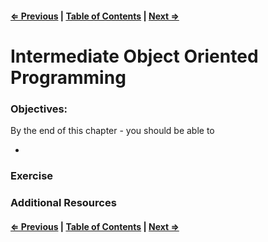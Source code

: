 #### [⇐ Previous](./06-constructor-functions.md) | [Table of Contents](./../readme.md) | [Next ⇒](./08-prototypes.md)

# Intermediate Object Oriented Programming

### Objectives:

By the end of this chapter - you should be able to

- 

### Exercise



### Additional Resources

#### [⇐ Previous](./06-constructor-functions.md) | [Table of Contents](./../readme.md) | [Next ⇒](./08-prototypes.md)
